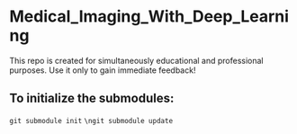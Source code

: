 # Medical_Imaging_With_Deep_Learning
This repo is created for simultaneously educational and professional purposes. Use it only to gain immediate feedback!

## To initialize the submodules:
```git submodule init```
```\ngit submodule update```